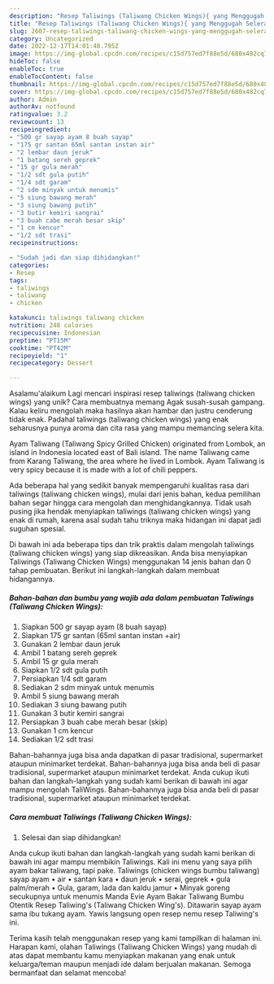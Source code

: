 ```yaml
---
description: "Resep Taliwings (Taliwang Chicken Wings){ yang Menggugah Selera"
title: "Resep Taliwings (Taliwang Chicken Wings){ yang Menggugah Selera"
slug: 2607-resep-taliwings-taliwang-chicken-wings-yang-menggugah-selera
category: Uncategorized
date: 2022-12-17T14:01:48.795Z
image: https://img-global.cpcdn.com/recipes/c15d757ed7f88e5d/680x482cq70/taliwings-taliwang-chicken-wings-foto-resep-utama.jpg
hideToc: false
enableToc: true
enableTocContent: false
thumbnail: https://img-global.cpcdn.com/recipes/c15d757ed7f88e5d/680x482cq70/taliwings-taliwang-chicken-wings-foto-resep-utama.jpg
cover: https://img-global.cpcdn.com/recipes/c15d757ed7f88e5d/680x482cq70/taliwings-taliwang-chicken-wings-foto-resep-utama.jpg
author: Admin
authorAv: notfound
ratingvalue: 3.2
reviewcount: 13
recipeingredient:
- "500 gr sayap ayam 8 buah sayap"
- "175 gr santan 65ml santan instan air"
- "2 lembar daun jeruk"
- "1 batang sereh geprek"
- "15 gr gula merah"
- "1/2 sdt gula putih"
- "1/4 sdt garam"
- "2 sdm minyak untuk menumis"
- "5 siung bawang merah"
- "3 siung bawang putih"
- "3 butir kemiri sangrai"
- "3 buah cabe merah besar skip"
- "1 cm kencur"
- "1/2 sdt trasi"
recipeinstructions:

- "Sudah jadi dan siap dihidangkan!"
categories:
- Resep
tags:
- taliwings
- taliwang
- chicken

katakunci: taliwings taliwang chicken 
nutrition: 248 calories
recipecuisine: Indonesian
preptime: "PT15M"
cooktime: "PT42M"
recipeyield: "1"
recipecategory: Dessert

---
```



Asalamu'alaikum Lagi mencari inspirasi resep taliwings (taliwang chicken wings) yang unik? Cara membuatnya memang Agak susah-susah gampang. Kalau keliru mengolah maka hasilnya akan hambar dan justru cenderung tidak enak. Padahal taliwings (taliwang chicken wings) yang enak seharusnya punya aroma dan cita rasa yang mampu memancing selera kita.


Ayam Taliwang (Taliwang Spicy Grilled Chicken) originated from Lombok, an island in Indonesia located east of Bali island. The name Taliwang came from Karang Taliwang, the area where he lived in Lombok. Ayam Taliwang is very spicy because it is made with a lot of chili peppers.

Ada beberapa hal yang sedikit banyak mempengaruhi kualitas rasa dari taliwings (taliwang chicken wings), mulai dari jenis bahan, kedua pemilihan bahan segar hingga cara mengolah dan menghidangkannya. Tidak usah pusing jika hendak menyiapkan taliwings (taliwang chicken wings) yang enak di rumah, karena asal sudah tahu triknya maka hidangan ini dapat jadi suguhan spesial.


Di bawah ini ada beberapa tips dan trik praktis dalam mengolah taliwings (taliwang chicken wings) yang siap dikreasikan. Anda bisa menyiapkan Taliwings (Taliwang Chicken Wings) menggunakan 14 jenis bahan dan 0 tahap pembuatan. Berikut ini langkah-langkah dalam membuat hidangannya.

<!--inarticleads1-->

##### Bahan-bahan dan bumbu yang wajib ada dalam pembuatan Taliwings (Taliwang Chicken Wings):

1. Siapkan 500 gr sayap ayam (8 buah sayap)
1. Siapkan 175 gr santan (65ml santan instan +air)
1. Gunakan 2 lembar daun jeruk
1. Ambil 1 batang sereh geprek
1. Ambil 15 gr gula merah
1. Siapkan 1/2 sdt gula putih
1. Persiapkan 1/4 sdt garam
1. Sediakan 2 sdm minyak untuk menumis
1. Ambil 5 siung bawang merah
1. Sediakan 3 siung bawang putih
1. Gunakan 3 butir kemiri sangrai
1. Persiapkan 3 buah cabe merah besar (skip)
1. Gunakan 1 cm kencur
1. Sediakan 1/2 sdt trasi


Bahan-bahannya juga bisa anda dapatkan di pasar tradisional, supermarket ataupun minimarket terdekat. Bahan-bahannya juga bisa anda beli di pasar tradisional, supermarket ataupun minimarket terdekat. Anda cukup ikuti bahan dan langkah-langkah yang sudah kami berikan di bawah ini agar mampu mengolah TaliWings. Bahan-bahannya juga bisa anda beli di pasar tradisional, supermarket ataupun minimarket terdekat. 

<!--inarticleads2-->

##### Cara membuat Taliwings (Taliwang Chicken Wings):


1. Selesai dan siap dihidangkan!

Anda cukup ikuti bahan dan langkah-langkah yang sudah kami berikan di bawah ini agar mampu membikin Taliwings. Kali ini menu yang saya pilih ayam bakar taliwang, tapi pake. Taliwings (chicken wings bumbu taliwang) sayap ayam • air • santan kara • daun jeruk • serai, geprek • gula palm/merah • Gula, garam, lada dan kaldu jamur • Minyak goreng secukupnya untuk menumis Manda Evie Ayam Bakar Taliwang Bumbu Otentik Resep Taliwing&#39;s (Taliwang Chicken Wing&#39;s). Ditawarin sayap ayam sama ibu tukang ayam. Yawis langsung open resep nemu resep Taliwing&#39;s ini. 

Terima kasih telah menggunakan resep yang kami tampilkan di halaman ini. Harapan kami, olahan Taliwings (Taliwang Chicken Wings) yang mudah di atas dapat membantu kamu menyiapkan makanan yang enak untuk keluarga/teman maupun menjadi ide dalam berjualan makanan. Semoga bermanfaat dan selamat mencoba!
